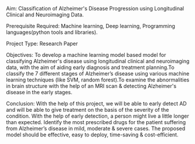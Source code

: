 Aim: Classification of Alzheimer's Disease Progression using Longitudinal Clinical and Neuroimaging Data.

Prerequisite Required: Machine learning, Deep learning, Programming languages(python tools and libraries).

Project Type: Research Paper

Objectives: To develop a machine learning model based model for classifying Alzheimer's disease using longitudinal clinical and neuroimaging data, with the aim of aiding early diagnosis and treatment planning.To classify the 7 different stages of Alzheimer’s disease using various machine learning techniques (like SVM, random forest).To examine the abnormalities in brain structure with the help of an MRI scan & detecting Alzheimer's disease in the early stages.

Conclusion: With the help of this project, we will be able to early detect AD and will be able to give treatment on the basis of the severity of the condition. With the help of early detection, a person might live a little longer than expected. Identify the most prescribed drugs for the patient suffering from Alzheimer’s disease in mild, moderate & severe cases. The proposed model should be effective, easy to deploy, time-saving & cost-efficient.
